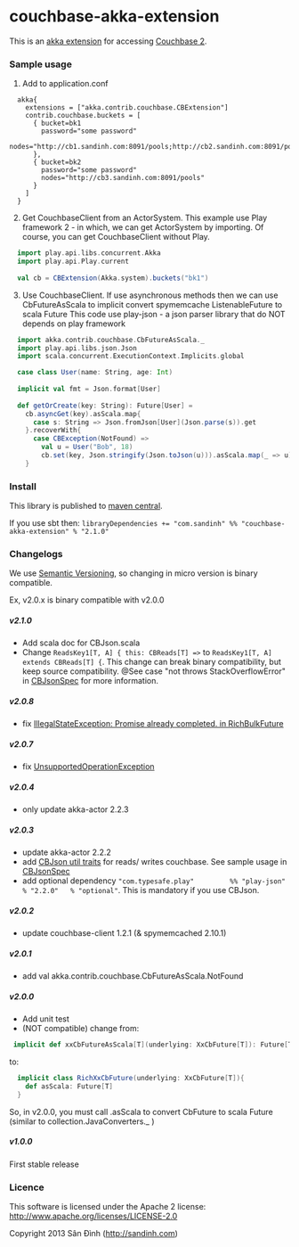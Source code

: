 couchbase-akka-extension
========================
This is an [akka extension](http://doc.akka.io/docs/akka/2.2.1/scala/extending-akka.html) for accessing [Couchbase 2](http://www.couchbase.com/).

### Sample usage
1. Add to application.conf
```
  akka{
    extensions = ["akka.contrib.couchbase.CBExtension"]
    contrib.couchbase.buckets = [
      { bucket=bk1
        password="some password"
        nodes="http://cb1.sandinh.com:8091/pools;http://cb2.sandinh.com:8091/pools"
      },
      { bucket=bk2
        password="some password"
        nodes="http://cb3.sandinh.com:8091/pools"
      }
    ]
  }
```
2. Get CouchbaseClient from an ActorSystem.
This example use Play framework 2 - in which, we can get ActorSystem by importing.
Of course, you can get CouchbaseClient without Play.
```scala
  import play.api.libs.concurrent.Akka
  import play.api.Play.current
  
  val cb = CBExtension(Akka.system).buckets("bk1")
```
3. Use CouchbaseClient.
If use asynchronous methods then we can use CbFutureAsScala
to implicit convert spymemcache ListenableFuture to scala Future
This code use play-json - a json parser library that do NOT depends on play framework
```scala
  import akka.contrib.couchbase.CbFutureAsScala._
  import play.api.libs.json.Json
  import scala.concurrent.ExecutionContext.Implicits.global

  case class User(name: String, age: Int)
  
  implicit val fmt = Json.format[User]
  
  def getOrCreate(key: String): Future[User] =
    cb.asyncGet(key).asScala.map{
      case s: String => Json.fromJson[User](Json.parse(s)).get
    }.recoverWith{
      case CBException(NotFound) =>
        val u = User("Bob", 18)
        cb.set(key, Json.stringify(Json.toJson(u))).asScala.map(_ => u)
    }
```

### Install
This library is published to [maven central](http://search.maven.org/#search%7Cgav%7C1%7Cg%3A%22com.sandinh%22%20AND%20a%3A%22couchbase-akka-extension_2.10%22).

If you use sbt then:
```libraryDependencies += "com.sandinh" %% "couchbase-akka-extension" % "2.1.0"```

### Changelogs
We use [Semantic Versioning](http://semver.org), so changing in micro version is binary compatible.

Ex, v2.0.x is binary compatible with v2.0.0

##### v2.1.0
+ Add scala doc for CBJson.scala
+ Change ```ReadsKey1[T, A] { this: CBReads[T] =>``` to ```ReadsKey1[T, A] extends CBReads[T] {```. This change can break binary compatibility, but keep source compatibility. @See case "not throws StackOverflowError" in [CBJsonSpec](https://github.com/giabao/couchbase-akka-extension/blob/master/src/test/scala/akka/contrib/couchbase/CBJsonSpec.scala) for more information.

##### v2.0.8
+ fix [IllegalStateException: Promise already completed. in RichBulkFuture](https://github.com/giabao/couchbase-akka-extension/issues/2)

##### v2.0.7
+ fix [UnsupportedOperationException](https://github.com/giabao/couchbase-akka-extension/issues/1)

##### v2.0.4
+ only update akka-actor 2.2.3

##### v2.0.3
+ update akka-actor 2.2.2
+ add [CBJson util traits](https://github.com/giabao/couchbase-akka-extension/blob/master/src/main/scala/akka/contrib/couchbase/CBJson.scala) for reads/ writes couchbase.
  See sample usage in [CBJsonSpec](https://github.com/giabao/couchbase-akka-extension/blob/master/src/test/scala/akka/contrib/couchbase/CBJsonSpec.scala)
+ add optional dependency `"com.typesafe.play"         %% "play-json"          % "2.2.0"   % "optional"`.
  This is mandatory if you use CBJson.

##### v2.0.2
+ update couchbase-client 1.2.1 (& spymemcached 2.10.1)

##### v2.0.1
+ add val akka.contrib.couchbase.CbFutureAsScala.NotFound

##### v2.0.0
+ Add unit test
+ (NOT compatible) change from:
```scala
 implicit def xxCbFutureAsScala[T](underlying: XxCbFuture[T]): Future[T]
```
to:
```scala
  implicit class RichXxCbFuture(underlying: XxCbFuture[T]){
    def asScala: Future[T]
  }
```
So, in v2.0.0, you must call .asScala to convert CbFuture to scala Future (similar to collection.JavaConverters._ )

##### v1.0.0
First stable release

### Licence
This software is licensed under the Apache 2 license:
http://www.apache.org/licenses/LICENSE-2.0

Copyright 2013 Sân Đình (http://sandinh.com)
